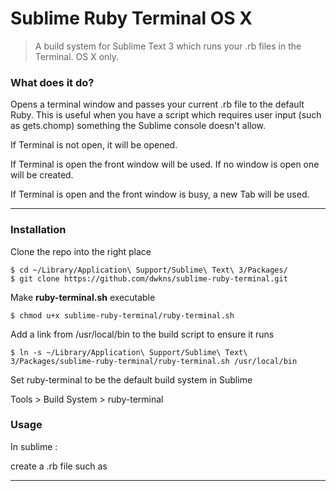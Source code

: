 # Sublime Ruby Terminal OS X

> A build system for Sublime Text 3 which runs your .rb files in the Terminal. OS X only.

### What does it do?

Opens a terminal window and passes your current .rb file to the default Ruby. This is useful when you have a script which requires user input (such as gets.chomp) something the Sublime console doesn't allow. 

If Terminal is not open, it will be opened.

If Terminal is open the front window will be used. If no window is open one will be created.

If Terminal is open and the front window is busy, a new Tab will be used.

---

### Installation
Clone the repo into the right place

    $ cd ~/Library/Application\ Support/Sublime\ Text\ 3/Packages/
    $ git clone https://github.com/dwkns/sublime-ruby-terminal.git 

Make **ruby-terminal.sh** executable

    $ chmod u+x sublime-ruby-terminal/ruby-terminal.sh

Add a link from /usr/local/bin to the build script to ensure it runs
	
	$ ln -s ~/Library/Application\ Support/Sublime\ Text\ 3/Packages/sublime-ruby-terminal/ruby-terminal.sh /usr/local/bin

Set ruby-terminal to be the default build system in Sublime

Tools > Build System > ruby-terminal


### Usage

In sublime :

create a .rb file such as 

---
